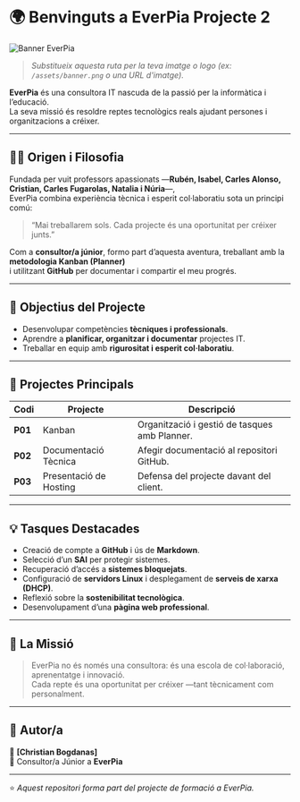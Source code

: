 # 🌍 Benvinguts a EverPia Projecte 2

![Banner EverPia](ruta/de/la/imatge.png)
> *Substitueix aquesta ruta per la teva imatge o logo (ex: `/assets/banner.png` o una URL d'imatge).*

**EverPia** és una consultora IT nascuda de la passió per la informàtica i l’educació.  
La seva missió és resoldre reptes tecnològics reals ajudant persones i organitzacions a créixer.

---

## 👩‍💻 Origen i Filosofia

Fundada per vuit professors apassionats —**Rubén, Isabel, Carles Alonso, Cristian, Carles Fugarolas, Natalia i Núria**—,  
EverPia combina experiència tècnica i esperit col·laboratiu sota un principi comú:

> “Mai treballarem sols. Cada projecte és una oportunitat per créixer junts.”

Com a **consultor/a júnior**, formo part d’aquesta aventura, treballant amb la **metodologia Kanban (Planner)**  
i utilitzant **GitHub** per documentar i compartir el meu progrés.

---

## 🎯 Objectius del Projecte

- Desenvolupar competències **tècniques i professionals**.  
- Aprendre a **planificar, organitzar i documentar** projectes IT.  
- Treballar en equip amb **rigurositat i esperit col·laboratiu**.  

---

## 📁 Projectes Principals

| Codi | Projecte | Descripció |
|------|-----------|------------|
| **P01** | Kanban | Organització i gestió de tasques amb Planner. |
| **P02** | Documentació Tècnica | Afegir documentació al repositori GitHub. |
| **P03** | Presentació de Hosting | Defensa del projecte davant del client. |

---

## 💡 Tasques Destacades

- Creació de compte a **GitHub** i ús de **Markdown**.  
- Selecció d’un **SAI** per protegir sistemes.  
- Recuperació d’accés a **sistemes bloquejats**.  
- Configuració de **servidors Linux** i desplegament de **serveis de xarxa (DHCP)**.  
- Reflexió sobre la **sostenibilitat tecnològica**.  
- Desenvolupament d’una **pàgina web professional**.  

---

## 🚀 La Missió

> EverPia no és només una consultora: és una escola de col·laboració, aprenentatge i innovació.  
> Cada repte és una oportunitat per créixer —tant tècnicament com personalment.

---

## 🧠 Autor/a

👤 **[Christian Bogdanas]**  
💼 Consultor/a Júnior a **EverPia**  

---

⭐ *Aquest repositori forma part del projecte de formació a EverPia.*
